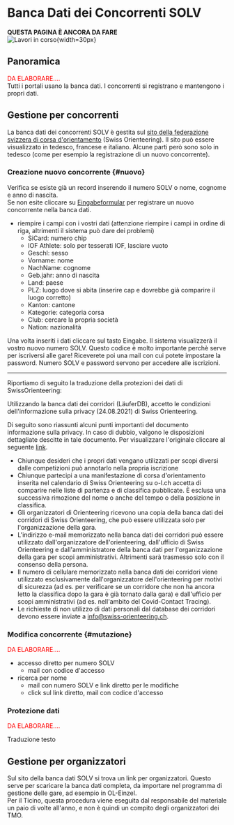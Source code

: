# Banca Dati dei Concorrenti SOLV

**QUESTA PAGINA È ANCORA DA FARE**  
![Lavori in corso](../img/lavori_in_corso.png){width=30px}

## Panoramica

<span style="color:red">DA ELABORARE....</span>  
Tutti i portali usano la banca dati.
I concorrenti si registrano e mantengono i propri dati.

## Gestione per concorrenti

La banca dati dei concorrenti SOLV è gestita sul [sito della federazione svizzera di corsa d'orientamento](https://www.o-l.ch/cgi-bin/solvdb) (Swiss Orienteering).
Il sito può essere visualizzato in tedesco, francese e italiano. Alcune parti però sono solo in tedesco (come per esempio la registrazione di un nuovo concorrente).


### Creazione nuovo concorrente {#nuovo}
Verifica se esiste già un record inserendo il numero SOLV o nome, cognome e anno di nascita.   
Se non esite cliccare su [Eingabeformular](https://www.o-l.ch/cgi-bin/solvdb?&competitor=newform) per registrare un nuovo concorrente nella banca dati.


- riempire i campi con i vostri dati (attenzione riempire i campi in ordine di riga, altrimenti il sistema può dare dei problemi)  
    - SiCard: numero chip  
    - IOF Athlete: solo per tesserati IOF, lasciare vuoto  
    - Geschl: sesso  
    - Vorname: nome  
    - NachName: cognome  
    - Geb.jahr: anno di nascita  
    - Land: paese  
    - PLZ: luogo dove si abita (inserire cap e dovrebbe già comparire il luogo corretto)  
    - Kanton: cantone  
    - Kategorie: categoria corsa  
    - Club: cercare la propria società  
    - Nation: nazionalità 

Una volta inseriti i dati cliccare sul tasto Eingabe. Il sistema visualizzerà il vostro nuovo numero SOLV. Questo codice è molto importante perchè serve per iscriversi alle gare! Riceverete poi una mail con cui potete impostare la password. Numero SOLV e password servono per accedere alle iscrizioni.

---

Riportiamo di seguito la traduzione della protezioni dei dati di SwissOrienteering:  

Utilizzando la banca dati dei corridori (LäuferDB), accetto le condizioni dell'informazione sulla privacy (24.08.2021) di Swiss Orienteering.

Di seguito sono riassunti alcuni punti importanti del documento informazione sulla privacy. In caso di dubbio, valgono le disposizioni dettagliate descitte in tale documento. Per visualizzare l'originale cliccare al seguente [link](inc/ProtezioneDatiSwissO.pdf).  
- Chiunque desideri che i propri dati vengano utilizzati per scopi diversi dalle competizioni può annotarlo nella propria iscrizione 
- Chiunque partecipi a una manifestazione di corsa d'orientamento inserita nel calendario di Swiss Orienteering su o-l.ch accetta di comparire nelle liste di partenza e di classifica pubblicate. È esclusa una successiva rimozione del nome o anche del tempo o della posizione in classifica.
- Gli organizzatori di Orienteering ricevono una copia della banca dati dei corridori di Swiss Orienteering, che può essere utilizzata solo per l'organizzazione della gara.
- L'indirizzo e-mail memorizzato nella banca dati dei corridori può essere utilizzato dall'organizzatore dell'orienteering, dall'ufficio di Swiss Orienteering e dall'amministratore della banca dati per l'organizzazione della gara per scopi amministrativi. Altrimenti sarà trasmesso solo con il consenso della persona.
- Il numero di cellulare memorizzato nella banca dati dei corridori viene utilizzato esclusivamente dall'organizzatore dell'orienteering per motivi di sicurezza (ad es. per verificare se un corridore che non ha ancora letto la classifica dopo la gara è già tornato dalla gara) e dall'ufficio per scopi amministrativi (ad es. nell'ambito del Covid-Contact Tracing).
- Le richieste di non utilizzo di dati personali dal database dei corridori devono essere inviate a info@swiss-orienteering.ch.

### Modifica concorrente {#mutazione}

<span style="color:red">DA ELABORARE....</span>  

- accesso diretto per numero SOLV 
  - mail con codice d'accesso
- ricerca per nome
  - mail con numero SOLV e link diretto per le modifiche
  - click sul link diretto, mail con codice d'accesso

### Protezione dati

<span style="color:red">DA ELABORARE....</span>  

Traduzione testo

## Gestione per organizzatori

Sul sito della banca dati SOLV si trova un link per organizzatori. Questo serve per scaricare la banca dati completa, da importare nel programma di gestione delle gare, ad esempio in OL-Einzel.  
Per il Ticino, questa procedura viene eseguita dal responsabile del materiale un paio di volte all'anno, e non è quindi un compito degli organizzatori dei TMO.
